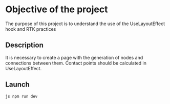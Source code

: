# Objective of the project

The purpose of this project is to understand the use of the UseLayoutEffect hook and RTK practices

## Description

It is necessary to create a page with the generation of nodes and connections between them. Contact points should be calculated in UseLayoutEffect.

## Launch

``js
npm run dev
``
